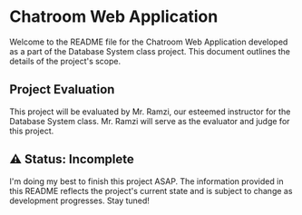 # Chatroom Web Application

Welcome to the README file for the Chatroom Web Application developed as a part of the Database System class project. This document outlines the details of the project's scope.

## Project Evaluation

This project will be evaluated by Mr. Ramzi, our esteemed instructor for the Database System class. Mr. Ramzi will serve as the evaluator and judge for this project.

##  ⚠️ Status: Incomplete

I'm doing my best to finish this project ASAP. The information provided in this README reflects the project's current state and is subject to change as development progresses. Stay tuned!

